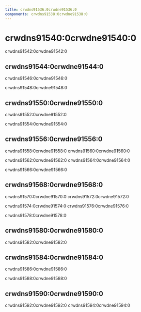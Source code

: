 ```yaml
---
title: crwdns91536:0crwdne91536:0
components: crwdns91538:0crwdne91538:0
---
```


# crwdns91540:0crwdne91540:0

<p class="description">crwdns91542:0crwdne91542:0</p>

## crwdns91544:0crwdne91544:0

crwdns91546:0crwdne91546:0

crwdns91548:0crwdne91548:0

## crwdns91550:0crwdne91550:0

crwdns91552:0crwdne91552:0

crwdns91554:0crwdne91554:0

## crwdns91556:0crwdne91556:0

crwdns91558:0crwdne91558:0 crwdns91560:0crwdne91560:0

crwdns91562:0crwdne91562:0 crwdns91564:0crwdne91564:0

crwdns91566:0crwdne91566:0

## crwdns91568:0crwdne91568:0

crwdns91570:0crwdne91570:0 crwdns91572:0crwdne91572:0

crwdns91574:0crwdne91574:0 crwdns91576:0crwdne91576:0

crwdns91578:0crwdne91578:0

## crwdns91580:0crwdne91580:0

crwdns91582:0crwdne91582:0

## crwdns91584:0crwdne91584:0

crwdns91586:0crwdne91586:0

crwdns91588:0crwdne91588:0

## crwdns91590:0crwdne91590:0

crwdns91592:0crwdne91592:0 crwdns91594:0crwdne91594:0